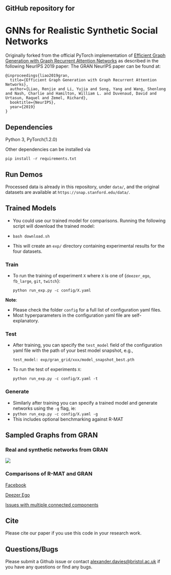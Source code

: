 
## GitHub repository for
# GNNs for Realistic Synthetic Social Networks


Originally forked from the official PyTorch implementation of [Efficient Graph Generation with Graph Recurrent Attention Networks](https://arxiv.org/abs/1910.00760) as described in the following NeurIPS 2019 paper:
The GRAN NeurIPS paper can be found at:
```
@inproceedings{liao2019gran,
  title={Efficient Graph Generation with Graph Recurrent Attention Networks}, 
  author={Liao, Renjie and Li, Yujia and Song, Yang and Wang, Shenlong and Nash, Charlie and Hamilton, William L. and Duvenaud, David and Urtasun, Raquel and Zemel, Richard}, 
  booktitle={NeurIPS},
  year={2019}
}
```

## Dependencies
Python 3, PyTorch(1.2.0)

Other dependencies can be installed via 

  ```pip install -r requirements.txt```


## Run Demos

Processed data is already in this repository, under ```data/```, and the original datasets are available at ```https://snap.stanford.edu/data/```.

## Trained Models
* You could use our trained model for comparisons. Running the following script will download the trained model:

* ```bash download.sh```	

* This will create an ```exp/``` directory containing experimental results for the four datasets. 

### Train
* To run the training of experiment ```X``` where ```X``` is one of {```deezer_ego```, ```fb_large```, ```git```, ```twitch```}:

  ```python run_exp.py -c config/X.yaml```
  

**Note**:

* Please check the folder ```config``` for a full list of configuration yaml files.
* Most hyperparameters in the configuration yaml file are self-explanatory.

### Test

* After training, you can specify the ```test_model``` field of the configuration yaml file with the path of your best model snapshot, e.g.,

  ```test_model: exp/gran_grid/xxx/model_snapshot_best.pth```	

* To run the test of experiments ```X```:

  ```python run_exp.py -c config/X.yaml -t```

### Generate

* Similarly after training you can specify a trained model and generate networks using the ```-g``` flag, ie:
* ```python run_exp.py -c config/X.yaml -g```
* This includes optional benchmarking against R-MAT



## Sampled Graphs from GRAN

### Real and synthetic networks from GRAN

![](https://github.com/neutralpronoun/GNN-ReSoNet/blob/main/Figures/generated_visualisations_1.png)

### Comparisons of R-MAT and GRAN

[Facebook](https://github.com/neutralpronoun/GNN-ReSoNet/blob/main/Figures/generated_visualisations_Facebook%20Page-Page.pdf)

[Deezer Ego](https://github.com/neutralpronoun/GNN-ReSoNet/blob/main/Figures/generated_visualisations_poster_Deezer%20Ego.pdf)

[Issues with multiple connected components](https://github.com/neutralpronoun/GNN-ReSoNet/blob/main/Figures/unconnected_components_presentation.pdf)

## Cite
Please cite our paper if you use this code in your research work.

## Questions/Bugs
Please submit a Github issue or contact alexander.davies@bristol.ac.uk if you have any questions or find any bugs.
